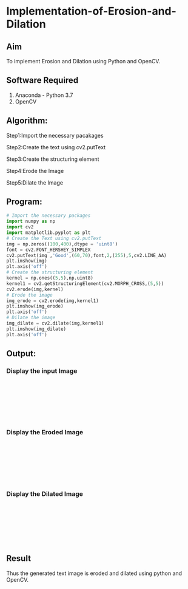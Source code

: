# Implementation-of-Erosion-and-Dilation
## Aim
To implement Erosion and Dilation using Python and OpenCV.
## Software Required
1. Anaconda - Python 3.7
2. OpenCV
## Algorithm:

Step1:Import the necessary pacakages

Step2:Create the text using cv2.putText

Step3:Create the structuring element

Step4:Erode the Image

Step5:Dilate the Image

## Program:

``` Python
# Import the necessary packages
import numpy as np
import cv2
import matplotlib.pyplot as plt
# Create the Text using cv2.putText
img = np.zeros((100,400),dtype = 'uint8')
font = cv2.FONT_HERSHEY_SIMPLEX
cv2.putText(img ,'Good',(60,70),font,2,(255),5,cv2.LINE_AA)
plt.imshow(img)
plt.axis('off')
# Create the structuring element
kernel = np.ones((5,5),np.uint8)
kernel1 = cv2.getStructuringElement(cv2.MORPH_CROSS,(5,5))
cv2.erode(img,kernel)
# Erode the image
img_erode = cv2.erode(img,kernel1)
plt.imshow(img_erode)
plt.axis('off')
# Dilate the image
img_dilate = cv2.dilate(img,kernel1)
plt.imshow(img_dilate)
plt.axis('off')
```
## Output:

### Display the input Image
<br>
<br>
<br>
<br>
<br>
<br>

### Display the Eroded Image
<br>
<br>
<br>
<br>
<br>
<br>

### Display the Dilated Image
<br>
<br>
<br>
<br>
<br>
<br>

## Result
Thus the generated text image is eroded and dilated using python and OpenCV.
